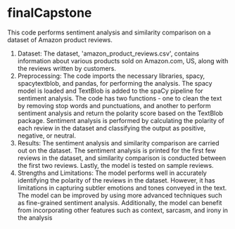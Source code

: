 # finalCapstone
This code performs sentiment analysis and similarity comparison on a dataset of Amazon
product reviews.
1. Dataset: The dataset, 'amazon_product_reviews.csv', contains information about various
products sold on Amazon.com, US, along with the reviews written by customers.
2. Preprocessing: The code imports the necessary libraries, spacy, spacytextblob, and
pandas, for performing the analysis. The spacy model is loaded and TextBlob is added to the
spaCy pipeline for sentiment analysis. The code has two functions - one to clean the text by
removing stop words and punctuations, and another to perform sentiment analysis and
return the polarity score based on the TextBlob package. Sentiment analysis is performed by
calculating the polarity of each review in the dataset and classifying the output as positive,
negative, or neutral.
3. Results: The sentiment analysis and similarity comparison are carried out on the dataset.
The sentiment analysis is printed for the first few reviews in the dataset, and similarity
comparison is conducted between the first two reviews. Lastly, the model is tested on
sample reviews.
4. Strengths and Limitations: The model performs well in accurately identifying the polarity of
the reviews in the dataset. However, it has limitations in capturing subtler emotions and
tones conveyed in the text. The model can be improved by using more advanced techniques
such as fine-grained sentiment analysis. Additionally, the model can benefit from
incorporating other features such as context, sarcasm, and irony in the analysis
